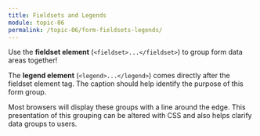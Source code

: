 ```yaml
---
title: Fieldsets and Legends
module: topic-06
permalink: /topic-06/form-fieldsets-legends/
---
```



<div class="divider-heading"></div>

Use the **fieldset element** (`<fieldset>...</fieldset>`) to group form data areas together!

The **legend element** (`<legend>...</legend>`) comes directly after the fieldset element tag. The caption should help identify the purpose of this form group.

Most browsers will display these groups with a line around the edge. This presentation of this grouping can be altered with CSS and also helps clarify data groups to users.

<div class="codepen-embed">
  <p data-height="600" data-theme-id="30567" data-slug-hash="RLjaPK" data-default-tab="html,result" data-user="Media-Ed-Online" data-embed-version="2" data-pen-title="Topic-05: Grouping Form Elements" class="codepen"></p>
</div>
